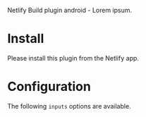 Netlify Build plugin android - Lorem ipsum.

# Install

Please install this plugin from the Netlify app.

# Configuration

The following `inputs` options are available.
